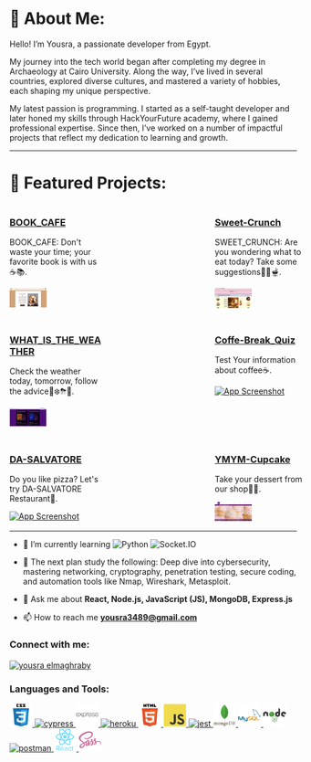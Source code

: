  # 💫 About Me:
Hello! I’m Yousra, a passionate developer from Egypt.  

My journey into the tech world began after completing my degree in Archaeology at Cairo University. Along the way, I’ve lived in several countries, explored diverse cultures, and mastered a variety of hobbies, each shaping my unique perspective.  

My latest passion is programming. I started as a self-taught developer and later honed my skills through HackYourFuture academy, where I gained professional expertise. Since then, I’ve worked on a number of impactful projects that reflect my dedication to learning and growth.  

---

# 🚀 Featured Projects:


<div style="display: grid; gap: 20px; width: 700px; grid-template-columns: repeat(auto-fit, minmax(250px, 1fr));">



  <!-- Project 1 -->
  <div style="width: 48%;">
    <h3><a href="https://github.com/YousraElmag/Book-Cafe">BOOK_CAFE</a></h3>
    <p>BOOK_CAFE: Don't waste your time; your favorite book is with us☕️📚.</p>
    <a href="https://c48-group-b-65d4744c77ac.herokuapp.com/">
    <img src="assets/Screenshot%202024-11-29%20at%2013.03.15.png" alt="App Screenshot" style="width: 40%; max-width: 250px;"/>
    </a>
    
  </div>

  <!-- Project 2 -->
  <div style="width: 48%;">
    <h3><a href="https://github.com/YousraElmag/Sweet-Crunch-recipe-app">Sweet-Crunch</a></h3>
    <p>SWEET_CRUNCH: Are you wondering what to eat today? Take some suggestions🥗🥘🫕.</p>
    <a href="https://sweet-crunch-recipe-app.netlify.app/">
    <img src="assets/Screenshot%202024-11-29%20at%2013.46.10.png" alt="App Screenshot" style="width: 40%; max-width: 250px;"/>
    </a>
  </div>

  <!-- Project 3 -->
  <div style="width: 48%;">
    <h3><a href="https://github.com/YousraElmag/WHAT_IS_THE-WEATHER?tab=readme-ov-file">WHAT_IS_THE_WEATHER</a></h3>
    <p>Check the weather today, tomorrow, follow the advice🌛❄️⛈🌝.</p>
    <a href="https://yousrweather.netlify.app/">
    <img src="assets/Screenshot 2024-12-10 at 21.24.05.png" alt="App Screenshot" style="width: 40%; max-width: 250px;"/>
    </a>
  </div>


  <!-- Project 4 -->
  <div style="width: 48%;">
    <h3><a href="https://github.com/YousraElmag/hyf-c48-w2-browsers-quiz-app-coffee-break">Coffe-Break_Quiz</a></h3>
    <p>Test Your information about coffee☕️.</p>
    <a href="https://coffee-break-app.netlify.app/">
    <img src="assets/Screenshot%202024-11-29%20at%2013.47.40.png" alt="App Screenshot" style="width: 40%; max-width: 250px;"/>
    </a>
  </div>

  <!-- Project 5 -->
  <div style="width: 48%;">
    <h3><a href="https://github.com/YousraElmag/DA-SALVATORE">DA-SALVATORE</a></h3>
    <p>Do you like pizza? Let's try DA-SALVATORE Restaurant🍕.</p>
    <a href="https://da-salvatore.netlify.app/">
    <img src="assets/Screenshot%202024-11-29%20at%2013.48.44.png" alt="App Screenshot" style="width: 40%; max-width: 250px;"/>
    </a>
  </div>

  <!-- Project 6 -->
  <div style="width: 48%;">
    <h3><a href="https://github.com/YousraElmag/YMYM-cupcake">YMYM-Cupcake</a></h3>
    <p>Take your dessert from our shop🍰🧁.</p>
    <a href="https://ymym-cupcake.netlify.app/">
    <img src="assets/Screenshot%202024-11-29%20at%2013.48.26.png" alt="App Screenshot" style="width: 40%; max-width: 250px;"/>
    </a>
  </div>
  

</div>


---
- 🌱 I’m currently learning ![Python](https://www.python.org/static/community_logos/python-logo.png)
![Socket.IO](https://upload.wikimedia.org/wikipedia/commons/9/96/Socket-io.svg)
- 🧐 The next plan study the following: Deep dive into cybersecurity, mastering networking, cryptography, penetration testing, secure coding, and automation tools like Nmap, Wireshark, Metasploit.

- 💬 Ask me about **React, Node.js, JavaScript (JS), MongoDB, Express.js**

- 📫 How to reach me **yousra3489@gmail.com**

<h3 align="left">Connect with me:</h3>
<p align="left">
<a href="https://www.linkedin.com/in/yousra-elmaghraby/" target="blank"><img align="center" src="https://raw.githubusercontent.com/rahuldkjain/github-profile-readme-generator/master/src/images/icons/Social/linked-in-alt.svg" alt="yousra elmaghraby" height="30" width="40" /></a>
</p>

<h3 align="left">Languages and Tools:</h3>
<p align="left"> <a href="https://www.w3schools.com/css/" target="_blank" rel="noreferrer"> <img src="https://raw.githubusercontent.com/devicons/devicon/master/icons/css3/css3-original-wordmark.svg" alt="css3" width="40" height="40"/> </a> <a href="https://www.cypress.io" target="_blank" rel="noreferrer"> <img src="https://raw.githubusercontent.com/simple-icons/simple-icons/6e46ec1fc23b60c8fd0d2f2ff46db82e16dbd75f/icons/cypress.svg" alt="cypress" width="40" height="40"/> </a> <a href="https://expressjs.com" target="_blank" rel="noreferrer"> <img src="https://raw.githubusercontent.com/devicons/devicon/master/icons/express/express-original-wordmark.svg" alt="express" width="40" height="40"/> </a> <a href="https://heroku.com" target="_blank" rel="noreferrer"> <img src="https://www.vectorlogo.zone/logos/heroku/heroku-icon.svg" alt="heroku" width="40" height="40"/> </a> <a href="https://www.w3.org/html/" target="_blank" rel="noreferrer">   <img src="https://raw.githubusercontent.com/devicons/devicon/master/icons/html5/html5-original-wordmark.svg" alt="html5" width="40" height="40"/> </a> <a href="https://developer.mozilla.org/en-US/docs/Web/JavaScript" target="_blank" rel="noreferrer">   <img src="https://raw.githubusercontent.com/devicons/devicon/master/icons/javascript/javascript-original.svg" alt="javascript" width="40" height="40"/> </a> <a href="https://jestjs.io" target="_blank" rel="noreferrer"> <img src="https://www.vectorlogo.zone/logos/jestjsio/jestjsio-icon.svg" alt="jest" width="40" height="40"/> </a> <a href="https://www.mongodb.com/" target="_blank" rel="noreferrer">   <img src="https://raw.githubusercontent.com/devicons/devicon/master/icons/mongodb/mongodb-original-wordmark.svg" alt="mongodb" width="40" height="40"/> </a> <a href="https://www.mysql.com/" target="_blank" rel="noreferrer">   <img src="https://raw.githubusercontent.com/devicons/devicon/master/icons/mysql/mysql-original-wordmark.svg" alt="mysql" width="40" height="40"/> </a> <a href="https://nodejs.org" target="_blank" rel="noreferrer">   <img src="https://raw.githubusercontent.com/devicons/devicon/master/icons/nodejs/nodejs-original-wordmark.svg" alt="nodejs" width="40" height="40"/> </a> <a href="https://postman.com" target="_blank" rel="noreferrer">   <img src="https://www.vectorlogo.zone/logos/getpostman/getpostman-icon.svg" alt="postman" width="40" height="40"/> </a> <a href="https://reactjs.org/" target="_blank" rel="noreferrer"> <img src="https://raw.githubusercontent.com/devicons/devicon/master/icons/react/react-original-wordmark.svg" alt="react" width="40" height="40"/> </a> <a href="https://sass-lang.com" target="_blank" rel="noreferrer">   <img src="https://raw.githubusercontent.com/devicons/devicon/master/icons/sass/sass-original.svg" alt="sass" width="40" height="40"/> </a> </p>
